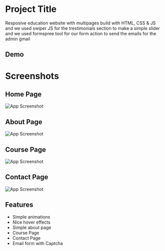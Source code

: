 
# Project Title

Resposive education website with multipages build with HTML, CSS & JS and we used swiper JS for the trestimonials section to make a simple slider and we used formspree tool for our form action to send the emails for the admin gmail
 


## Demo




# Screenshots

## Home Page

![App Screenshot](./images/homePage.png)

## About Page

![App Screenshot](./images/aboutPage.png)

## Course Page
![App Screenshot](./images/coursePage.png)

## Contact Page
![App Screenshot](./images/contactPage.png)
## Features

- Simple animations
- Nice hover effects
- Simple about page
- Course Page
- Contact Page
- Email form with Captcha
